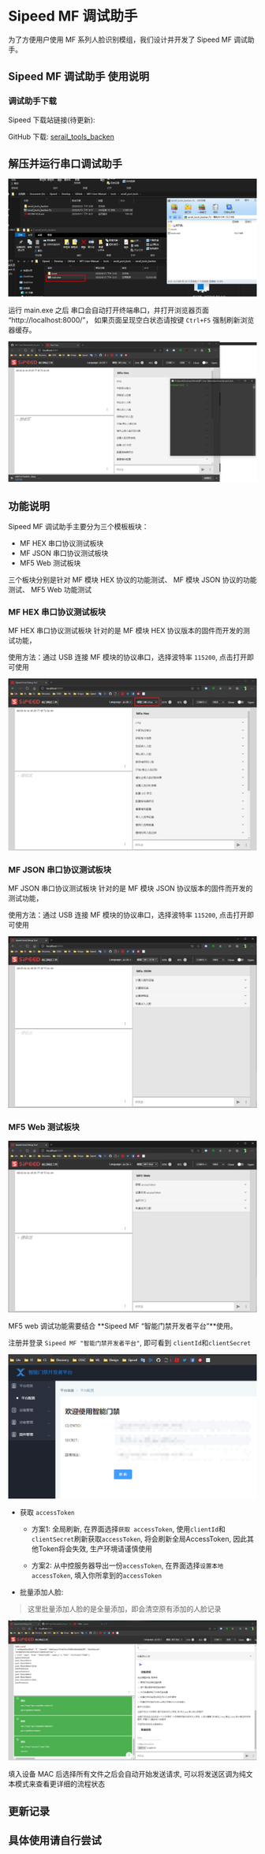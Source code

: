 # Sipeed MF 调试助手

为了方便用户使用 MF 系列人脸识别模组，我们设计并开发了 Sipeed MF 调试助手。

## Sipeed MF 调试助手 使用说明

### 调试助手下载

Sipeed 下载站链接(待更新): []()

GitHub 下载: [serail_tools_backen](../tools/serail_port_tools/serail_tools_backen.7z)

##  解压并运行串口调试助手

![image-20200923145902190](t01_mf_sipeed_serail_port_tools.assets/image-20200923145902190.png)


运行 main.exe 之后 串口会自动打开终端串口，并打开浏览器页面 “http://localhost:8000/”， 如果页面呈现空白状态请按键 `Ctrl+F5` 强制刷新浏览器缓存。

![image-20200923152200257](t01_mf_sipeed_serail_port_tools.assets/image-20200923152200257.png)

## 功能说明

Sipeed MF 调试助手主要分为三个模板板块：

- MF HEX 串口协议测试板块
- MF JSON 串口协议测试板块
- MF5 Web 测试板块

三个板块分别是针对 MF 模块 HEX 协议的功能测试、 MF 模块 JSON 协议的功能测试、
MF5 Web 功能测试

### MF HEX 串口协议测试板块

MF HEX 串口协议测试板块 针对的是 MF 模块 HEX 协议版本的固件而开发的测试功能，

使用方法：通过 USB 连接 MF 模块的协议串口，选择波特率 `115200`, 点击打开即可使用

![MF HEX 串口协议测试](../assets/tools/sipeed_mf_tools_hex.png)

### MF JSON 串口协议测试板块

MF JSON 串口协议测试板块 针对的是 MF 模块 JSON 协议版本的固件而开发的测试功能，

使用方法：通过 USB 连接 MF 模块的协议串口，选择波特率 `115200`, 点击打开即可使用

![MF JSON 串口协议测试](../assets/tools/sipeed_mf_tools_json.png)

### MF5 Web 测试板块

![MF Web 调试功能](../assets/tools/sipeed_mf_tools_mf5_web.png)

MF5 web 调试功能需要结合 **Sipeed MF “智能门禁开发者平台”**使用。

注册并登录 `Sipeed MF "智能门禁开发者平台"`, 即可看到 `clientId`和`clientSecret`

![](../assets/tools/mf_sipeed_platfrom.png)


- 获取 `accessToken`

  - 方案1: 全局刷新, 在界面选择`获取 accessToken`, 使用`clientId`和`clientSecret`刷新获取`accessToken`, 将会刷新全局AccessToken, 因此其他Token将会失效, 生产环境请谨慎使用

  - 方案2: 从中控服务器导出一份`accessToken`, 在界面选择`设置本地accessToken`, 填入你所拿到的`accessToken`

- 批量添加人脸:

> 这里批量添加人脸的是全量添加，即会清空原有添加的人脸记录

  ![image-20201010143252164](../assets/tools/image-20201010151130710.png)

填入设备 MAC 后选择所有文件之后会自动开始发送请求, 可以将发送区调为纯文本模式来查看更详细的流程状态


## 更新记录

>


## 具体使用请自行尝试

